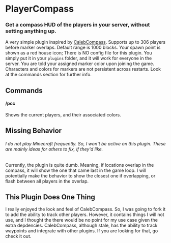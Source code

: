 # PlayerCompass
### Get a compass HUD of the players in your server, without setting anything up.

A very simple plugin inspired by [CalebCompass](https://github.com/JamesThack/calebcompass).
Supports up to 306 players before marker overlaps. Default range is 1000 blocks. Your spawn point is shown as a red house icon;
There is NO config file for this plugin. You simply put it in your `plugins` folder, and it will work for everyone in the server.
You are told your assigned marker color upon joining the game. Characters and colors for markers are not persistent across restarts. Look at the commands section for further info.

## Commands

#### /pcc
Shows the current players, and their associated colors.

## Missing Behavior
###### I do not play Minecraft frequently. So, I won't be active on this plugin. These are mainly ideas for others to fix, if they'd like.

Currently, the plugin is quite dumb. Meaning, if locations overlap in the compass, it will show the one that came last in the game loop.
I will potentially make the behavior to show the closest one if overlapping, or flash between all players in the overlap.

## This Plugin Does One Thing

I really enjoyed the look and feel of CalebCompass.
So, I was going to fork it to add the ability to track other players. However, it contains things I will not use, and I thought the there would be no point for my use case given the extra depdencies.
CalebCompass, although stale, has the ability to track waypoints and integrate with other plugins. If you are looking for that, go check it out.
